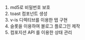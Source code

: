 1. md5로 비밀번호 보호
2. toast 컴포넌트 생성
3. v-is 디렉티브를 이용한 탭 구현
4. 슬롯을 이용하여 블로그 플로그인 제작
5. 컴포지션 API 를 이용한 상태 관리